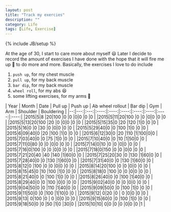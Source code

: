 ```yaml
---
layout: post
title: "Track my exercies"
description: ""
category: Life
tags: [Life, Exercise]
---
```

{% include JB/setup %}

<script type="text/javascript"
 src="http://cdn.mathjax.org/mathjax/latest/MathJax.js?config=TeX-AMS-MML_HTMLorMML">
</script>


At the age of 30, I start to care more about myself :smiley: Later I decide to record the amount of exercises I have done with the hope that it will fire me up :gun: to do more and more. Basically, the exercises I love to do include

1. `push up`, for my chest muscle
1. `pull up`, for my back muscle
1. `bar dip`, for my back muscle
1. `wheel roll`, for my abs :laughing:
1. some lifting exercises, for my arms :muscle:

| Year | Month | Date | Pull up | Push up | Ab wheel rollout | Bar dip | Gym | Arm | Shoulder | Bouldering |
|--:|---:|:---:|:----:|:----:|:----:|:----:|:----:|:----:|:----:|
|2015|5|8 |20|100 |0  |0   |0|0 |0 |0 |
|2015|5|11|20|100 |0  |0   |0|0 |0 |0 |
|2015|5|13|20|100 |20 |0   |0|0 |0 |0 |
|2015|5|15|35|0   |20 |120 |1|0 |0 |0 |
|2015|5|16|0 |0   |30 |0   |0|0 |0 |0 |
|2015|5|29|40|0   |0  |100 |1|0 |0 |0 |
|2015|6|09|40|0   |20 |100 |1|0 |0 |0 |
|2015|6|12|30|0   |20 |110 |1|100|0|0 |
|2015|7|03|40|0   |0  |75  |1|0 |0 |0 |
|2015|7|10|40|0   |0  |10  |1|50|0 |0 |
|2015|7|11|0|80   |0  |0   |0|0 |0 |0 |
|2015|7|14|0|10   |0  |0   |0|0 |0 |0 |
|2015|7|16|0|100  |0  |0   |0|0 |0 |0 |
|2015|7|18|0|150  |0  |0   |0|0 |0 |0 |
|2015|7|21|20|40  |40 |140 |1|60|0 |0 |
|2015|7|25|20|30  |0  |130 |1|60|0 |0 |
|2015|7|28|40|0   |0  |130 |1|60|0 |0 |
|2015|7|31|40|0   |0  |130 |1|60|0 |0 |
|2015|8|12|0 |100 |0  |0   |0|0 |0 |0 |
|2015|8|14|20|100 |0  |0   |0|0 |0 |0 |
|2015|8|15|45|0   |10 |100 |1|0 |0 |0 |
|2015|8|18|0 |100 |0  |0   |0|0 |0 |0 |
|2015|8|21|40|0   |0  |100 |1|0 |0 |0 |
|2015|8|26|40|0   |0  |100 |1|40|0 |0 |
|2015|8|29|40|0   |0  |100 |0|0 |0 |0 |
|2015|9|02|40|0   |0  |0   |0|0 |0 |0 |
|2015|9|04|50|0   |0  |110 |1|40|0 |0 |
|2015|9|09|50|0   |0  |100 |1|0 |0 |0 |
|2015|9|11|50|0   |0  |100 |1|10|0 |0 |
|2015|9|12| 0|20  |0  |  0 |0|0 |0 |0 |
|2015|9|13| 0|100 |0  |  0 |0|0 |0 |0 |
|2015|9|15|60|0   |0  |100 |1|0 |0 |0 |
|2015|9|18|50|0   |0  |50  |1|0 |30|0 |
|2015|10|10| 0|0   |0  |0  |0|0 |0 |1 |







